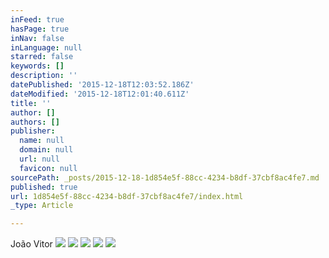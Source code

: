 ```yaml
---
inFeed: true
hasPage: true
inNav: false
inLanguage: null
starred: false
keywords: []
description: ''
datePublished: '2015-12-18T12:03:52.186Z'
dateModified: '2015-12-18T12:01:40.611Z'
title: ''
author: []
authors: []
publisher:
  name: null
  domain: null
  url: null
  favicon: null
sourcePath: _posts/2015-12-18-1d854e5f-88cc-4234-b8df-37cbf8ac4fe7.md
published: true
url: 1d854e5f-88cc-4234-b8df-37cbf8ac4fe7/index.html
_type: Article

---
```

João Vitor
![](https://the-grid-user-content.s3-us-west-2.amazonaws.com/15940233-1f3e-4826-afcf-66dc266a4fb2.jpg)
![](https://the-grid-user-content.s3-us-west-2.amazonaws.com/570f7aad-1a44-44f4-b24b-00288dcd9fac.jpg)
![](https://the-grid-user-content.s3-us-west-2.amazonaws.com/b87fffb2-a5d7-4e0a-aab1-594393ee8f8f.jpg)
![](https://the-grid-user-content.s3-us-west-2.amazonaws.com/bc833510-4f82-42ca-8d2a-5126e6d5e8e3.jpg)
![](https://the-grid-user-content.s3-us-west-2.amazonaws.com/fbe76d13-c1b9-4b2a-8a85-5e1bbbf85004.jpg)